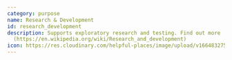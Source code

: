 ```yaml
---
category: purpose
name: Research & Development
id: research_development
description: Supports exploratory research and testing. Find out more [here]
  (https://en.wikipedia.org/wiki/Research_and_development)
icon: https://res.cloudinary.com/helpful-places/image/upload/v1664832756/dtpr-icons/purpose/research_mfm3rq.svg
---
```

